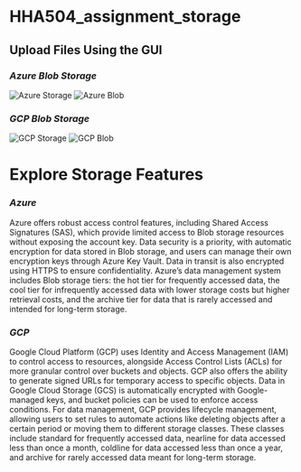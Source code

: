 # HHA504_assignment_storage
## Upload Files Using the GUI
### *Azure Blob Storage*

![Azure Storage](https://github.com/user-attachments/assets/6690a0fc-c296-41a9-8c75-9d0d149b3a72)
![Azure Blob](https://github.com/user-attachments/assets/3d962d3f-b199-41b3-9419-adbf686574c6)
### *GCP Blob Storage*
![GCP Storage](https://github.com/user-attachments/assets/7698692a-334e-423a-87a8-6f12412beec1)
![GCP Blob](https://github.com/user-attachments/assets/7807a2aa-1bce-4638-92df-dfa0de07cca8)
# Explore Storage Features
### *Azure*
Azure offers robust access control features, including Shared Access Signatures (SAS), which provide limited access to Blob storage resources without exposing the account key. Data security is a priority, with automatic encryption for data stored in Blob storage, and users can manage their own encryption keys through Azure Key Vault. Data in transit is also encrypted using HTTPS to ensure confidentiality. Azure’s data management system includes Blob storage tiers: the hot tier for frequently accessed data, the cool tier for infrequently accessed data with lower storage costs but higher retrieval costs, and the archive tier for data that is rarely accessed and intended for long-term storage.

### *GCP*
Google Cloud Platform (GCP) uses Identity and Access Management (IAM) to control access to resources, alongside Access Control Lists (ACLs) for more granular control over buckets and objects. GCP also offers the ability to generate signed URLs for temporary access to specific objects. Data in Google Cloud Storage (GCS) is automatically encrypted with Google-managed keys, and bucket policies can be used to enforce access conditions. For data management, GCP provides lifecycle management, allowing users to set rules to automate actions like deleting objects after a certain period or moving them to different storage classes. These classes include standard for frequently accessed data, nearline for data accessed less than once a month, coldline for data accessed less than once a year, and archive for rarely accessed data meant for long-term storage.
